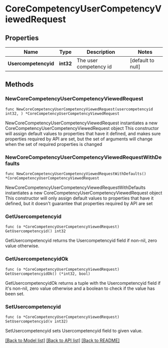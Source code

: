 # CoreCompetencyUserCompetencyViewedRequest

## Properties

Name | Type | Description | Notes
------------ | ------------- | ------------- | -------------
**Usercompetencyid** | **int32** | The user competency id | [default to null]

## Methods

### NewCoreCompetencyUserCompetencyViewedRequest

`func NewCoreCompetencyUserCompetencyViewedRequest(usercompetencyid int32, ) *CoreCompetencyUserCompetencyViewedRequest`

NewCoreCompetencyUserCompetencyViewedRequest instantiates a new CoreCompetencyUserCompetencyViewedRequest object
This constructor will assign default values to properties that have it defined,
and makes sure properties required by API are set, but the set of arguments
will change when the set of required properties is changed

### NewCoreCompetencyUserCompetencyViewedRequestWithDefaults

`func NewCoreCompetencyUserCompetencyViewedRequestWithDefaults() *CoreCompetencyUserCompetencyViewedRequest`

NewCoreCompetencyUserCompetencyViewedRequestWithDefaults instantiates a new CoreCompetencyUserCompetencyViewedRequest object
This constructor will only assign default values to properties that have it defined,
but it doesn't guarantee that properties required by API are set

### GetUsercompetencyid

`func (o *CoreCompetencyUserCompetencyViewedRequest) GetUsercompetencyid() int32`

GetUsercompetencyid returns the Usercompetencyid field if non-nil, zero value otherwise.

### GetUsercompetencyidOk

`func (o *CoreCompetencyUserCompetencyViewedRequest) GetUsercompetencyidOk() (*int32, bool)`

GetUsercompetencyidOk returns a tuple with the Usercompetencyid field if it's non-nil, zero value otherwise
and a boolean to check if the value has been set.

### SetUsercompetencyid

`func (o *CoreCompetencyUserCompetencyViewedRequest) SetUsercompetencyid(v int32)`

SetUsercompetencyid sets Usercompetencyid field to given value.



[[Back to Model list]](../README.md#documentation-for-models) [[Back to API list]](../README.md#documentation-for-api-endpoints) [[Back to README]](../README.md)


